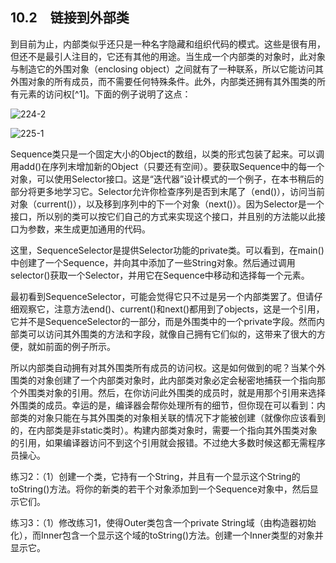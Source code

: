 ## 10.2　链接到外部类

到目前为止，内部类似乎还只是一种名字隐藏和组织代码的模式。这些是很有用，但还不是最引人注目的，它还有其他的用途。当生成一个内部类的对象时，此对象与制造它的外围对象（enclosing object）之间就有了一种联系，所以它能访问其外围对象的所有成员，而不需要任何特殊条件。此外，内部类还拥有其外围类的所有元素的访问权[^1]。下面的例子说明了这点：

![224-2](../Images/image02917.jpeg)

![225-1](../Images/image02918.jpeg)

Sequence类只是一个固定大小的Object的数组，以类的形式包装了起来。可以调用add()在序列末增加新的Object（只要还有空间）。要获取Sequence中的每一个对象，可以使用Selector接口。这是“迭代器”设计模式的一个例子，在本书稍后的部分将更多地学习它。Selector允许你检查序列是否到末尾了（end()），访问当前对象（current()），以及移到序列中的下一个对象（next()）。因为Selector是一个接口，所以别的类可以按它们自己的方式来实现这个接口，并且别的方法能以此接口为参数，来生成更加通用的代码。

这里，SequenceSelector是提供Selector功能的private类。可以看到，在main()中创建了一个Sequence，并向其中添加了一些String对象。然后通过调用selector()获取一个Selector，并用它在Sequence中移动和选择每一个元素。

最初看到SequenceSelector，可能会觉得它只不过是另一个内部类罢了。但请仔细观察它，注意方法end()、current()和next()都用到了objects，这是一个引用，它并不是SequenceSelector的一部分，而是外围类中的一个private字段。然而内部类可以访问其外围类的方法和字段，就像自己拥有它们似的，这带来了很大的方便，就如前面的例子所示。

所以内部类自动拥有对其外围类所有成员的访问权。这是如何做到的呢？当某个外围类的对象创建了一个内部类对象时，此内部类对象必定会秘密地捕获一个指向那个外围类对象的引用。然后，在你访问此外围类的成员时，就是用那个引用来选择外围类的成员。幸运的是，编译器会帮你处理所有的细节，但你现在可以看到：内部类的对象只能在与其外围类的对象相关联的情况下才能被创建（就像你应该看到的，在内部类是非static类时）。构建内部类对象时，需要一个指向其外围类对象的引用，如果编译器访问不到这个引用就会报错。不过绝大多数时候这都无需程序员操心。

练习2：（1）创建一个类，它持有一个String，并且有一个显示这个String的toString()方法。将你的新类的若干个对象添加到一个Sequence对象中，然后显示它们。

练习3：（1）修改练习1，使得Outer类包含一个private String域（由构造器初始化），而Inner包含一个显示这个域的toString()方法。创建一个Inner类型的对象并显示它。